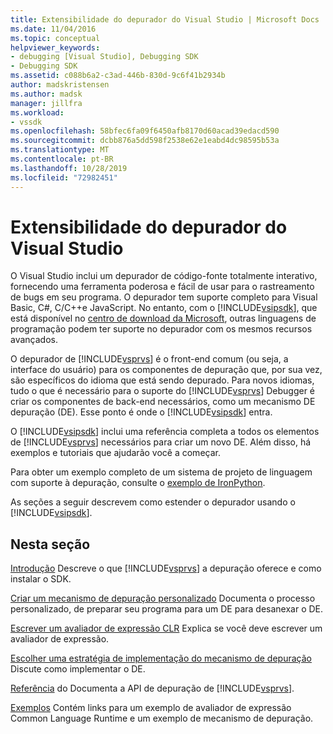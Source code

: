 ```yaml
---
title: Extensibilidade do depurador do Visual Studio | Microsoft Docs
ms.date: 11/04/2016
ms.topic: conceptual
helpviewer_keywords:
- debugging [Visual Studio], Debugging SDK
- Debugging SDK
ms.assetid: c088b6a2-c3ad-446b-830d-9c6f41b2934b
author: madskristensen
ms.author: madsk
manager: jillfra
ms.workload:
- vssdk
ms.openlocfilehash: 58bfec6fa09f6450afb8170d60acad39edacd590
ms.sourcegitcommit: dcbb876a5dd598f2538e62e1eabd4dc98595b53a
ms.translationtype: MT
ms.contentlocale: pt-BR
ms.lasthandoff: 10/28/2019
ms.locfileid: "72982451"
---
```

# <a name="visual-studio-debugger-extensibility"></a>Extensibilidade do depurador do Visual Studio
O Visual Studio inclui um depurador de código-fonte totalmente interativo, fornecendo uma ferramenta poderosa e fácil de usar para o rastreamento de bugs em seu programa. O depurador tem suporte completo para Visual Basic, C#, C/C++e JavaScript. No entanto, com o [!INCLUDE[vsipsdk](../../extensibility/includes/vsipsdk_md.md)], que está disponível no [centro de download da Microsoft](https://www.microsoft.com/download/details.aspx?id=21835), outras linguagens de programação podem ter suporte no depurador com os mesmos recursos avançados.

 O depurador de [!INCLUDE[vsprvs](../../code-quality/includes/vsprvs_md.md)] é o front-end comum (ou seja, a interface do usuário) para os componentes de depuração que, por sua vez, são específicos do idioma que está sendo depurado. Para novos idiomas, tudo o que é necessário para o suporte do [!INCLUDE[vsprvs](../../code-quality/includes/vsprvs_md.md)] Debugger é criar os componentes de back-end necessários, como um mecanismo DE depuração (DE). Esse ponto é onde o [!INCLUDE[vsipsdk](../../extensibility/includes/vsipsdk_md.md)] entra.

 O [!INCLUDE[vsipsdk](../../extensibility/includes/vsipsdk_md.md)] inclui uma referência completa a todos os elementos de [!INCLUDE[vsprvs](../../code-quality/includes/vsprvs_md.md)] necessários para criar um novo DE. Além disso, há exemplos e tutoriais que ajudarão você a começar.

 Para obter um exemplo completo de um sistema de projeto de linguagem com suporte à depuração, consulte o [exemplo de IronPython](https://www.microsoft.com/download/details.aspx?id=55984).

 As seções a seguir descrevem como estender o depurador usando o [!INCLUDE[vsipsdk](../../extensibility/includes/vsipsdk_md.md)].

## <a name="in-this-section"></a>Nesta seção
 [Introdução](../../extensibility/debugger/getting-started-with-debugger-extensibility.md) Descreve o que [!INCLUDE[vsprvs](../../code-quality/includes/vsprvs_md.md)] a depuração oferece e como instalar o SDK.

 [Criar um mecanismo de depuração personalizado](../../extensibility/debugger/creating-a-custom-debug-engine.md) Documenta o processo personalizado, de preparar seu programa para um DE para desanexar o DE.

 [Escrever um avaliador de expressão CLR](../../extensibility/debugger/writing-a-common-language-runtime-expression-evaluator.md) Explica se você deve escrever um avaliador de expressão.

 [Escolher uma estratégia de implementação do mecanismo de depuração](../../extensibility/debugger/choosing-a-debug-engine-implementation-strategy.md) Discute como implementar o DE.

 [Referência](../../extensibility/debugger/reference/reference-visual-studio-debugging-apis.md) do Documenta a API de depuração de [!INCLUDE[vsprvs](../../code-quality/includes/vsprvs_md.md)].

 [Exemplos](../../extensibility/debugger/visual-studio-debugging-samples.md) Contém links para um exemplo de avaliador de expressão Common Language Runtime e um exemplo de mecanismo de depuração.
